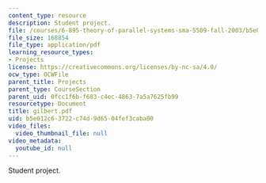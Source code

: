 ```yaml
---
content_type: resource
description: Student project.
file: /courses/6-895-theory-of-parallel-systems-sma-5509-fall-2003/b5e012c63722c74d9d6504fef3caba00_gilbert.pdf
file_size: 168854
file_type: application/pdf
learning_resource_types:
- Projects
license: https://creativecommons.org/licenses/by-nc-sa/4.0/
ocw_type: OCWFile
parent_title: Projects
parent_type: CourseSection
parent_uid: 0fcc1f6b-f683-c4ec-4863-7a5a7625fb99
resourcetype: Document
title: gilbert.pdf
uid: b5e012c6-3722-c74d-9d65-04fef3caba00
video_files:
  video_thumbnail_file: null
video_metadata:
  youtube_id: null
---
```

Student project.